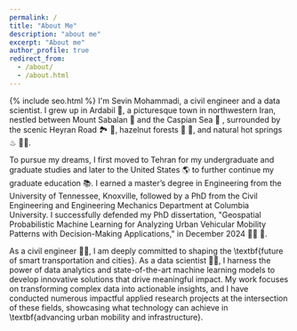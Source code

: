 ```yaml
---
permalink: /
title: "About Me"
description: "about me"
excerpt: "About me"
author_profile: true
redirect_from: 
  - /about/
  - /about.html
---
```

{% include seo.html %}
I'm Sevin Mohammadi, a civil engineer and a data scientist. I grew up in Ardabil 🏡, a picturesque town in northwestern Iran, nestled between Mount Sabalan 🗻 and the Caspian Sea 🌊 , surrounded by the scenic Heyran Road 🏞 🍃, hazelnut forests 🌳 🌰, and natural hot springs ♨ 🏊‍♀️.

To pursue my dreams, I first moved to Tehran for my undergraduate and graduate studies and later to the United States 🌎 to further continue my graduate education 📚. I earned a master’s degree in Engineering from the University of Tennessee, Knoxville, followed by a PhD from the Civil Engineering and Engineering Mechanics Department at Columbia University. I successfully defended my PhD dissertation, "Geospatial Probabilistic Machine Learning for Analyzing Urban Vehicular Mobility Patterns with Decision-Making Applications," in December 2024 👩‍🎓 🥳.

As a civil engineer 👷‍♀️, I am deeply committed to shaping the \textbf{future of smart transportation and cities}. As a data scientist 👩‍💻, I harness the power of data analytics and state-of-the-art machine learning models to develop innovative solutions that drive meaningful impact. My work focuses on transforming complex data into actionable insights, and I have conducted numerous impactful applied research projects at the intersection of these fields, showcasing what technology can achieve in \textbf{advancing urban mobility and infrastructure}.

